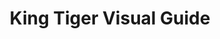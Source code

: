 ---
layout: product
title: "King Tiger Visual Guide"
price: "1600" 
desc: "Vizuelni vodič"
img_path: "/assets/img/AMIG6022.jpg"
brand: "N/A"
available: true
special_offer: false
new: false
soon: false
cat: "0Knjige,"
subcat: "0AMMO"
subsubcat: "0N/A"
sifra: "AMIG6022"
---